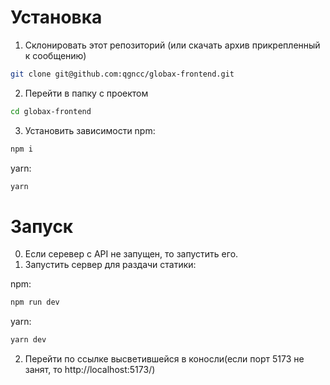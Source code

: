 # Установка

1. Склонировать этот репозиторий (или скачать архив прикрепленный к сообщению)

```bash
git clone git@github.com:qgncc/globax-frontend.git
```

2. Перейти в папку с проектом

```bash
cd globax-frontend
```

3. Установить зависимости
   npm:

```bash
npm i
```

yarn:

```bash
yarn
```

# Запуск

0. Если серевер с API не запущен, то запустить его.
1. Запустить сервер для раздачи статики:

npm:

```bash
npm run dev
```

yarn:

```bash
yarn dev
```

2. Перейти по ссылке высветившейся в коносли(если порт 5173 не занят, то http://localhost:5173/)

